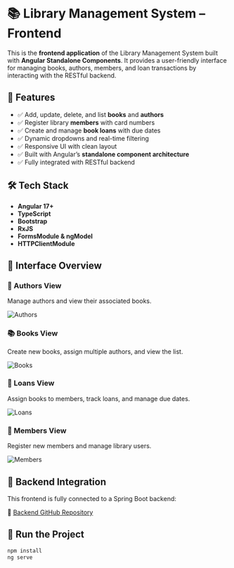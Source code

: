 # 📚 Library Management System – Frontend

This is the **frontend application** of the Library Management System built with **Angular Standalone Components**. It provides a user-friendly interface for managing books, authors, members, and loan transactions by interacting with the RESTful backend.

## 🚀 Features

- ✅ Add, update, delete, and list **books** and **authors**  
- ✅ Register library **members** with card numbers  
- ✅ Create and manage **book loans** with due dates  
- ✅ Dynamic dropdowns and real-time filtering  
- ✅ Responsive UI with clean layout  
- ✅ Built with Angular’s **standalone component architecture**  
- ✅ Fully integrated with RESTful backend  

## 🛠 Tech Stack

- **Angular 17+**  
- **TypeScript**  
- **Bootstrap**  
- **RxJS**  
- **FormsModule & ngModel**  
- **HTTPClientModule**  

## 📸 Interface Overview

### 📖 Authors View

Manage authors and view their associated books.

![Authors](./ff5a06dc-37fb-4fee-9252-1268b4177f26.png)

### 📚 Books View

Create new books, assign multiple authors, and view the list.

![Books](./afccbe76-e432-4cbd-94cf-e99391550599.png)

### 🔄 Loans View

Assign books to members, track loans, and manage due dates.

![Loans](./8e92db79-2c57-4ddb-b75f-952b8554f99a.png)

### 👤 Members View

Register new members and manage library users.

![Members](./c5d40c6a-00f6-4548-9c2d-97fcc77cdec0.png)

## 🔗 Backend Integration

This frontend is fully connected to a Spring Boot backend:

🔗 [Backend GitHub Repository](https://github.com/yasinkanli/library-management-backend)

## 🧪 Run the Project

```bash
npm install
ng serve

